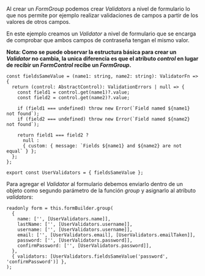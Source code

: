 Al crear un *FormGroup* podemos crear *Validators* a nivel de formulario lo que nos permite por ejemplo realizar validaciones de campos a partir de los valores de otros campos.

En este ejemplo creamos un *Validator* a nivel de formulario que se encarga de comprobar que ambos campos de contraseña tengan el mismo valor.

**Nota: Como se puede observar la estructura básica para crear un *Validator* no cambia, la unica diferencia es que el atributo *control* en lugar de recibir un *FormControl* recibe un *FormGroup*.**

```
const fieldsSameValue = (name1: string, name2: string): ValidatorFn => {
  return (control: AbstractControl): ValidationErrors | null => {
    const field1 = control.get(name1)?.value;
    const field2 = control.get(name2)?.value;

    if (field1 === undefined) throw new Error(`Field named ${name1} not found`);
    if (field2 === undefined) throw new Error(`Field named ${name2} not found`);

    return field1 === field2 ? 
      null : 
      { custom: { message: `Fields ${name1} and ${name2} are not equal` } };
  };
};

export const UserValidators = { fieldsSameValue };
```

Para agregar el *Validator* al formulario debemos enviarlo dentro de un objeto como segundo parámetro de la función *group* y asignarlo al atributo *validators*:

```
readonly form = this.formBuilder.group(
  {
    name: ['', [UserValidators.name]],
    lastName: ['', [UserValidators.username]],
    username: ['', [UserValidators.username]],
    email: ['', [UserValidators.email], [UserValidators.emailTaken]],
    password: ['', [UserValidators.password]],
    confirmPassword: ['', [UserValidators.password]],
  },
  { validators: [UserValidators.fieldsSameValue('password', 'confirmPassword')] },
);
```